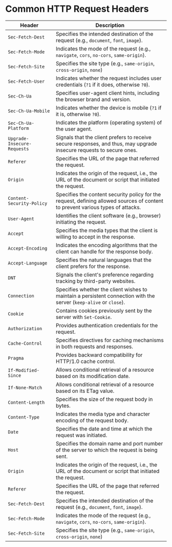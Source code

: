 # Common HTTP Request Headers

| Header                   | Description                                                                                                                                                      |
|--------------------------|------------------------------------------------------------------------------------------------------------------------------------------------------------------|
| `Sec-Fetch-Dest`         | Specifies the intended destination of the request (e.g., `document`, `font`, `image`).                                                                           |
| `Sec-Fetch-Mode`         | Indicates the mode of the request (e.g., `navigate`, `cors`, `no-cors`, `same-origin`).                                                                         |
| `Sec-Fetch-Site`         | Specifies the site type (e.g., `same-origin`, `cross-origin`, `none`)                                                                                           |
| `Sec-Fetch-User`         | Indicates whether the request includes user credentials (`?1` if it does, otherwise `?0`).                                                                      |
| `Sec-Ch-Ua`              | Specifies user-agent client hints, including the browser brand and version.                                                                                      |
| `Sec-Ch-Ua-Mobile`       | Indicates whether the device is mobile (`?1` if it is, otherwise `?0`).                                                                                          |
| `Sec-Ch-Ua-Platform`     | Indicates the platform (operating system) of the user agent.                                                                                                     |
| `Upgrade-Insecure-Requests` | Signals that the client prefers to receive secure responses, and thus, may upgrade insecure requests to secure ones.                                           |
| `Referer`                | Specifies the URL of the page that referred the request.                                                                                                         |
| `Origin`                 | Indicates the origin of the request, i.e., the URL of the document or script that initiated the request.                                                        |
| `Content-Security-Policy`| Specifies the content security policy for the request, defining allowed sources of content to prevent various types of attacks.                                   |
| `User-Agent`             | Identifies the client software (e.g., browser) initiating the request.                                                                                            |
| `Accept`                 | Specifies the media types that the client is willing to accept in the response.                                                                                   |
| `Accept-Encoding`        | Indicates the encoding algorithms that the client can handle for the response body.                                                                               |
| `Accept-Language`        | Specifies the natural languages that the client prefers for the response.                                                                                         |
| `DNT`                    | Signals the client's preference regarding tracking by third-party websites.                                                                                       |
| `Connection`             | Specifies whether the client wishes to maintain a persistent connection with the server (`keep-alive` or `close`).                                              |
| `Cookie`                 | Contains cookies previously sent by the server with `Set-Cookie`.                                                                                                 |
| `Authorization`          | Provides authentication credentials for the request.                                                                                                              |
| `Cache-Control`          | Specifies directives for caching mechanisms in both requests and responses.                                                                                      |
| `Pragma`                 | Provides backward compatibility for HTTP/1.0 cache control.                                                                                                      |
| `If-Modified-Since`      | Allows conditional retrieval of a resource based on its modification date.                                                                                        |
| `If-None-Match`          | Allows conditional retrieval of a resource based on its ETag value.                                                                                               |
| `Content-Length`         | Specifies the size of the request body in bytes.                                                                                                                  |
| `Content-Type`           | Indicates the media type and character encoding of the request body.                                                                                              |
| `Date`                   | Specifies the date and time at which the request was initiated.                                                                                                   |
| `Host`                   | Specifies the domain name and port number of the server to which the request is being sent.                                                                       |
| `Origin`                 | Indicates the origin of the request, i.e., the URL of the document or script that initiated the request.                                                        |
| `Referer`                | Specifies the URL of the page that referred the request.                                                                                                         |
| `Sec-Fetch-Dest`         | Specifies the intended destination of the request (e.g., `document`, `font`, `image`).                                                                           |
| `Sec-Fetch-Mode`         | Indicates the mode of the request (e.g., `navigate`, `cors`, `no-cors`, `same-origin`).                                                                         |
| `Sec-Fetch-Site`         | Specifies the site type (e.g., `same-origin`, `cross-origin`, `none`)                                                                                           |
